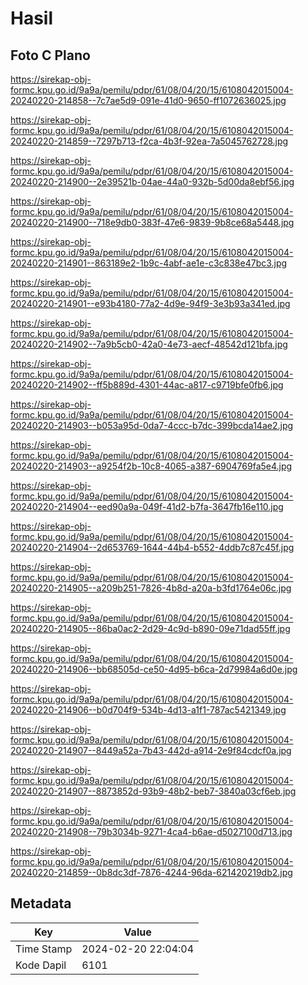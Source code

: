 # Hasil

## Foto C Plano

https://sirekap-obj-formc.kpu.go.id/9a9a/pemilu/pdpr/61/08/04/20/15/6108042015004-20240220-214858--7c7ae5d9-091e-41d0-9650-ff1072636025.jpg

https://sirekap-obj-formc.kpu.go.id/9a9a/pemilu/pdpr/61/08/04/20/15/6108042015004-20240220-214859--7297b713-f2ca-4b3f-92ea-7a5045762728.jpg

https://sirekap-obj-formc.kpu.go.id/9a9a/pemilu/pdpr/61/08/04/20/15/6108042015004-20240220-214900--2e39521b-04ae-44a0-932b-5d00da8ebf56.jpg

https://sirekap-obj-formc.kpu.go.id/9a9a/pemilu/pdpr/61/08/04/20/15/6108042015004-20240220-214900--718e9db0-383f-47e6-9839-9b8ce68a5448.jpg

https://sirekap-obj-formc.kpu.go.id/9a9a/pemilu/pdpr/61/08/04/20/15/6108042015004-20240220-214901--863189e2-1b9c-4abf-ae1e-c3c838e47bc3.jpg

https://sirekap-obj-formc.kpu.go.id/9a9a/pemilu/pdpr/61/08/04/20/15/6108042015004-20240220-214901--e93b4180-77a2-4d9e-94f9-3e3b93a341ed.jpg

https://sirekap-obj-formc.kpu.go.id/9a9a/pemilu/pdpr/61/08/04/20/15/6108042015004-20240220-214902--7a9b5cb0-42a0-4e73-aecf-48542d121bfa.jpg

https://sirekap-obj-formc.kpu.go.id/9a9a/pemilu/pdpr/61/08/04/20/15/6108042015004-20240220-214902--ff5b889d-4301-44ac-a817-c9719bfe0fb6.jpg

https://sirekap-obj-formc.kpu.go.id/9a9a/pemilu/pdpr/61/08/04/20/15/6108042015004-20240220-214903--b053a95d-0da7-4ccc-b7dc-399bcda14ae2.jpg

https://sirekap-obj-formc.kpu.go.id/9a9a/pemilu/pdpr/61/08/04/20/15/6108042015004-20240220-214903--a9254f2b-10c8-4065-a387-6904769fa5e4.jpg

https://sirekap-obj-formc.kpu.go.id/9a9a/pemilu/pdpr/61/08/04/20/15/6108042015004-20240220-214904--eed90a9a-049f-41d2-b7fa-3647fb16e110.jpg

https://sirekap-obj-formc.kpu.go.id/9a9a/pemilu/pdpr/61/08/04/20/15/6108042015004-20240220-214904--2d653769-1644-44b4-b552-4ddb7c87c45f.jpg

https://sirekap-obj-formc.kpu.go.id/9a9a/pemilu/pdpr/61/08/04/20/15/6108042015004-20240220-214905--a209b251-7826-4b8d-a20a-b3fd1764e06c.jpg

https://sirekap-obj-formc.kpu.go.id/9a9a/pemilu/pdpr/61/08/04/20/15/6108042015004-20240220-214905--86ba0ac2-2d29-4c9d-b890-09e71dad55ff.jpg

https://sirekap-obj-formc.kpu.go.id/9a9a/pemilu/pdpr/61/08/04/20/15/6108042015004-20240220-214906--bb68505d-ce50-4d95-b6ca-2d79984a6d0e.jpg

https://sirekap-obj-formc.kpu.go.id/9a9a/pemilu/pdpr/61/08/04/20/15/6108042015004-20240220-214906--b0d704f9-534b-4d13-a1f1-787ac5421349.jpg

https://sirekap-obj-formc.kpu.go.id/9a9a/pemilu/pdpr/61/08/04/20/15/6108042015004-20240220-214907--8449a52a-7b43-442d-a914-2e9f84cdcf0a.jpg

https://sirekap-obj-formc.kpu.go.id/9a9a/pemilu/pdpr/61/08/04/20/15/6108042015004-20240220-214907--8873852d-93b9-48b2-beb7-3840a03cf6eb.jpg

https://sirekap-obj-formc.kpu.go.id/9a9a/pemilu/pdpr/61/08/04/20/15/6108042015004-20240220-214908--79b3034b-9271-4ca4-b6ae-d5027100d713.jpg

https://sirekap-obj-formc.kpu.go.id/9a9a/pemilu/pdpr/61/08/04/20/15/6108042015004-20240220-214859--0b8dc3df-7876-4244-96da-621420219db2.jpg


## Metadata

| Key        | Value               |
| ---------- | ------------------- |
| Time Stamp | 2024-02-20 22:04:04 |
| Kode Dapil | 6101                |



